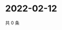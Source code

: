 # 2022-02-12

共 0 条

<!-- BEGIN WEIBO -->
<!-- 最后更新时间 Sat Feb 12 2022 02:10:04 GMT+0800 (China Standard Time) -->

<!-- END WEIBO -->
